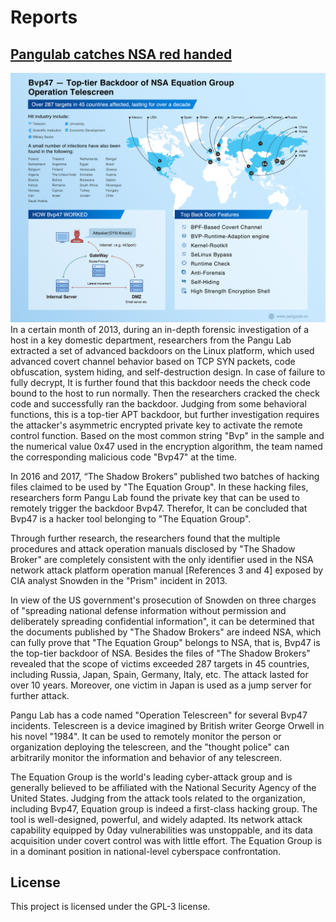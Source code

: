 # Reports

## [Pangulab catches NSA red handed](https://www.pangulab.cn/en/post/the_bvp47_a_top-tier_backdoor_of_us_nsa_equation_group/)

![Pangu NSA image](https://raw.githubusercontent.com/4thel00z/reports/master/bvp47.en.png)
In a certain month of 2013, during an in-depth forensic investigation of a host in a key domestic department, researchers from the Pangu Lab extracted a set of advanced backdoors on the Linux platform, which used advanced covert channel behavior based on TCP SYN packets, code obfuscation, system hiding, and self-destruction design. In case of failure to fully decrypt, It is further found that this backdoor needs the check code bound to the host to run normally. Then the researchers cracked the check code and successfully ran the backdoor. Judging from some behavioral functions, this is a top-tier APT backdoor, but further investigation requires the attacker's asymmetric encrypted private key to activate the remote control function. Based on the most common string "Bvp" in the sample and the numerical value 0x47 used in the encryption algorithm, the team named the corresponding malicious code "Bvp47" at the time.

In 2016 and 2017, “The Shadow Brokers” published two batches of hacking files claimed to be used by "The Equation Group". In these hacking files, researchers form Pangu Lab found the private key that can be used to remotely trigger the backdoor Bvp47. Therefor, It can be concluded that Bvp47 is a hacker tool belonging to "The Equation Group".

Through further research, the researchers found that the multiple procedures and attack operation manuals disclosed by "The Shadow Broker" are completely consistent with the only identifier used in the NSA network attack platform operation manual [References 3 and 4] exposed by CIA analyst Snowden in the "Prism" incident in 2013.

In view of the US government's prosecution of Snowden on three charges of "spreading national defense information without permission and deliberately spreading confidential information", it can be determined that the documents published by "The Shadow Brokers" are indeed NSA, which can fully prove that "The Equation Group" belongs to NSA, that is, Bvp47 is the top-tier backdoor of NSA. Besides the files of "The Shadow Brokers" revealed that the scope of victims exceeded 287 targets in 45 countries, including Russia, Japan, Spain, Germany, Italy, etc. The attack lasted for over 10 years. Moreover, one victim in Japan is used as a jump server for further attack.

Pangu Lab has a code named "Operation Telescreen" for several Bvp47 incidents. Telescreen is a device imagined by British writer George Orwell in his novel "1984". It can be used to remotely monitor the person or organization deploying the telescreen, and the "thought police" can arbitrarily monitor the information and behavior of any telescreen.

The Equation Group is the world's leading cyber-attack group and is generally believed to be affiliated with the National Security Agency of the United States. Judging from the attack tools related to the organization, including Bvp47, Equation group is indeed a first-class hacking group. The tool is well-designed, powerful, and widely adapted. Its network attack capability equipped by 0day vulnerabilities was unstoppable, and its data acquisition under covert control was with little effort. The Equation Group is in a dominant position in national-level cyberspace confrontation.


## License

This project is licensed under the GPL-3 license.
